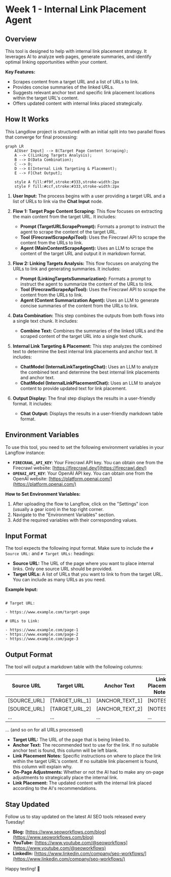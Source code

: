 # Week 1 - Internal Link Placement Agent

## Overview

This tool is designed to help with internal link placement strategy. It leverages AI to analyze web pages, generate summaries, and identify optimal linking opportunities within your content.

**Key Features:**

- Scrapes content from a target URL and a list of URLs to link.
- Provides concise summaries of the linked URLs.
- Suggests relevant anchor text and specific link placement locations within the target URL's content.
- Offers updated content with internal links placed strategically.

## How It Works

This Langdlow project is structured with an initial split into two parallel flows that converge for final processing:

```mermaid
graph LR
    A[User Input] --> B(Target Page Content Scraping);
    A --> C(Linking Targets Analysis);
    B --> D(Data Combination);
    C --> D;
    D --> E(Internal Link Targeting & Placement);
    E --> F[Chat Output];

    style A fill:#f9f,stroke:#333,stroke-width:2px
    style F fill:#ccf,stroke:#333,stroke-width:2px
```

1.  **User Input:** The process begins with a user providing a target URL and a list of URLs to link via the **Chat Input** node.

2.  **Flow 1: Target Page Content Scraping:** This flow focuses on extracting the main content from the target URL. It includes:

    - **Prompt (TargetURLScrapePrompt):** Formats a prompt to instruct the agent to scrape the content of the target URL.
    - **Tool (FirecrawlScrapeApiTool):** Uses the Firecrawl API to scrape the content from the URLs to link.
    - **Agent (MainContentScrapeAgent):** Uses an LLM to scrape the content of the target URL and output it in markdown format.

3.  **Flow 2: Linking Targets Analysis:** This flow focuses on analyzing the URLs to link and generating summaries. It includes:

    - **Prompt (LinkingTargetsSummarization):** Formats a prompt to instruct the agent to summarize the content of the URLs to link.
    - **Tool (FirecrawlScrapeApiTool):** Uses the Firecrawl API to scrape the content from the URLs to link.
    - **Agent (Content Summarization Agent):** Uses an LLM to generate concise summaries of the content from the URLs to link.

4.  **Data Combination:** This step combines the outputs from both flows into a single text chunk. It includes:

    - **Combine Text:** Combines the summaries of the linked URLs and the scraped content of the target URL into a single text chunk.

5.  **Internal Link Targeting & Placement:** This step analyzes the combined text to determine the best internal link placements and anchor text. It includes:

    - **ChatModel (InternalLinkTargetingChat):** Uses an LLM to analyze the combined text and determine the best internal link placements and anchor text.
    - **ChatModel (InternalLinkPlacementChat):** Uses an LLM to analyze content to provide updated text for link placement.

6.  **Output Display:** The final step displays the results in a user-friendly format. It includes:
    - **Chat Output:** Displays the results in a user-friendly markdown table format.

## Environment Variables

To use this tool, you need to set the following environment variables in your Langflow instance:

- **`FIRECRAWL_API_KEY`**: Your Firecrawl API key. You can obtain one from the Firecrawl website: [https://firecrawl.dev/](https://firecrawl.dev/)
- **`OPENAI_API_KEY`**: Your OpenAI API key. You can obtain one from the OpenAI website: [https://platform.openai.com/](https://platform.openai.com/)

**How to Set Environment Variables:**

1.  After uploading the flow to Langflow, click on the "Settings" icon (usually a gear icon) in the top right corner.
2.  Navigate to the "Environment Variables" section.
3.  Add the required variables with their corresponding values.

## Input Format

The tool expects the following input format. Make sure to include the `# Source URL:` and `# Target URLs:` headings:

- **Source URL:** The URL of the page where you want to place internal links. Only one source URL should be provided.
- **Target URLs:** A list of URLs that you want to link to from the target URL. You can include as many URLs as you need.

**Example Input:**

```

# Target URL:

- https://www.example.com/target-page

# URLs to Link:

- https://www.example.com/page-1
- https://www.example.com/page-2
- https://www.example.com/page-3

```

## Output Format

The tool will output a markdown table with the following columns:

| Source URL   | Target URL     | Anchor Text     | Link Placement Notes | On-Page Adjustments | Link Placement   |
| ------------ | -------------- | --------------- | -------------------- | ------------------- | ---------------- |
| [SOURCE_URL] | [TARGET_URL_1] | [ANCHOR_TEXT_1] | [NOTES_1]            | [Yes or No]         | [UPDATED_TEXT_1] |
| [SOURCE_URL] | [TARGET_URL_2] | [ANCHOR_TEXT_2] | [NOTES_2]            | [Yes or No]         | [UPDATED_TEXT_2] |
| ...          | ...            | ...             | ...                  | ...                 | ...              |

... (and so on for all URLs processed)

- **Target URL:** The URL of the page that is being linked to.
- **Anchor Text:** The recommended text to use for the link. If no suitable anchor text is found, this column will be left blank.
- **Link Placement Notes:** Specific instructions on where to place the link within the target URL's content. If no suitable link placement is found, this column will explain why.
- **On-Page Adjustments:** Whether or not the AI had to make any on-page adjustments to strategically place the internal link.
- **Link Placement:** The updated content with the internal link placed according to the AI's recommendations.

## Stay Updated

Follow us to stay updated on the latest AI SEO tools released every Tuesday!

- **Blog:** [https://www.seoworkflows.com/blog](https://www.seoworkflows.com/blog)
- **YouTube:** [https://www.youtube.com/@seoworkflows](https://www.youtube.com/@seoworkflows)
- **LinkedIn:** [https://www.linkedin.com/company/seo-workflows/](https://www.linkedin.com/company/seo-workflows/)

Happy testing! 🚀
